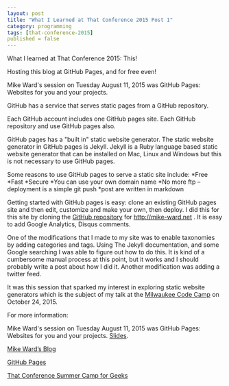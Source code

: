 ```yaml
---
layout: post  
title: "What I Learned at That Conference 2015 Post 1"
category: programming
tags: [that-conference-2015]
published = false
---
```


What I learned at That Conference 2015: This!

Hosting this blog at GitHub Pages, and for free even!

Mike Ward's session on Tuesday August 11, 2015 was GitHub Pages: Websites for you and your projects.

GitHub has a service that serves static pages from a GitHub repository.

Each GitHub account includes one GitHub pages site. Each GitHub repository and use GitHub pages also.

GitHub pages has a "built in" static website generator. The static website generator in GitHub pages is Jekyll.
Jekyll is a Ruby language based static website generator that can be installed on Mac, Linux and Windows but this is not necessary to use GitHub pages.

Some reasons to use GitHub pages to serve a static site include: 
	*Free
	*Fast
	*Secure
	*You can use your own domain name
	*No more ftp – deployment is a simple git push
	*post are written in markdown

Getting started with GitHub pages is easy: clone an existing GitHub pages site and then edit, customize and make your own, then deploy. I did this for this site by cloning the [GitHub repository](https://github.com/mike-ward/mike-ward.github.io ) for http://mike-ward.net .
It is easy to add Google Analytics, Disqus comments.

One of the modifications that I made to my site was to enable taxonomies by adding categories and tags. Using The Jekyll documentation, and some Google searching I was able to figure out how to do this. It is kind of a cumbersome manual process at this point, but it works and I should probably write a post about how I did it. Another modification was adding a twitter feed.

It was this session that sparked my interest in exploring static website generators which is the subject of my talk at the [Milwaukee Code Camp](http://www.milwaukeecodecamp.com) on October 24, 2015.

For more information:

Mike Ward's session on Tuesday August 11, 2015 was GitHub Pages: Websites for you and your projects. [Slides](http://mike-ward.net/talk-github-pages).

[Mike Ward’s Blog](http://mike-ward.net)

[GitHub Pages](https://pages.github.com)

[That Conference Summer Camp for Geeks](https://www.thatconference.com)
